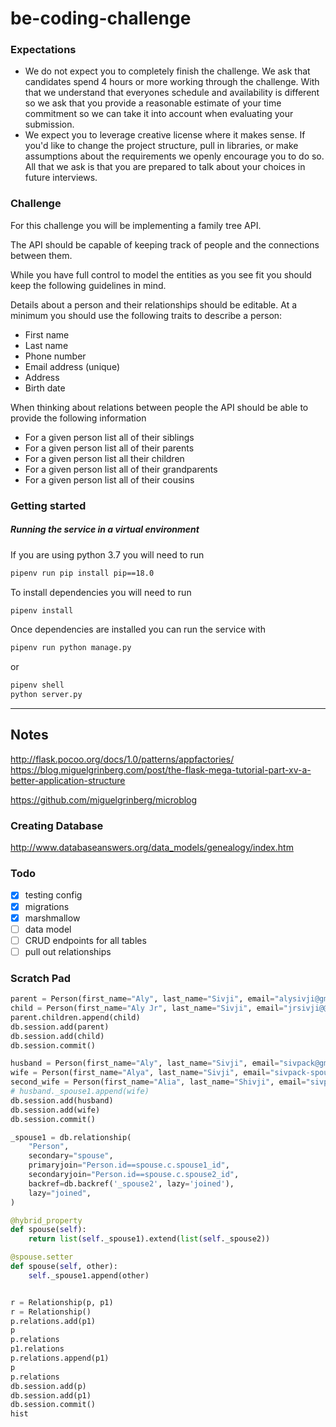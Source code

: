 # be-coding-challenge

### Expectations

- We do not expect you to completely finish the challenge. We ask that candidates spend 4 hours or more working through the challenge. With that we understand that everyones schedule and availability is different so we ask that you provide a reasonable estimate of your time commitment so we can take it into account when evaluating your submission.
- We expect you to leverage creative license where it makes sense. If you'd like to change the project structure, pull in libraries, or make assumptions about the requirements we openly encourage you to do so. All that we ask is that you are prepared to talk about your choices in future interviews.

### Challenge

For this challenge you will be implementing a family tree API.

The API should be capable of keeping track of people and the connections between them.

While you have full control to model the entities as you see fit you should keep the following guidelines in mind.

Details about a person and their relationships should be editable. At a minimum you should use the following traits to describe a person:

- First name
- Last name
- Phone number
- Email address (unique)
- Address
- Birth date

When thinking about relations between people the API should be able to provide the following information

- For a given person list all of their siblings
- For a given person list all of their parents
- For a given person list all their children
- For a given person list all of their grandparents
- For a given person list all of their cousins

### Getting started

##### Running the service in a virtual environment

If you are using python 3.7 you will need to run
```bash
pipenv run pip install pip==18.0
```

To install dependencies you will need to run
```bash
pipenv install
```

Once dependencies are installed you can run the service with
```bash
pipenv run python manage.py
```
or
```bash
pipenv shell
python server.py
```

---

## Notes

http://flask.pocoo.org/docs/1.0/patterns/appfactories/
https://blog.miguelgrinberg.com/post/the-flask-mega-tutorial-part-xv-a-better-application-structure

https://github.com/miguelgrinberg/microblog

### Creating Database

http://www.databaseanswers.org/data_models/genealogy/index.htm

### Todo

- [x] testing config
- [x] migrations
- [x] marshmallow
- [ ] data model
- [ ] CRUD endpoints for all tables
- [ ] pull out relationships

### Scratch Pad

```python
parent = Person(first_name="Aly", last_name="Sivji", email="alysivji@gmail.com")
child = Person(first_name="Aly Jr", last_name="Sivji", email="jrsivji@@gmail.com")
parent.children.append(child)
db.session.add(parent)
db.session.add(child)
db.session.commit()

husband = Person(first_name="Aly", last_name="Sivji", email="sivpack@gmail.com")
wife = Person(first_name="Alya", last_name="Sivji", email="sivpack-spouse@gmail.com")
second_wife = Person(first_name="Alia", last_name="Shivji", email="sivpack-spouse2@gmail.com")
# husband._spouse1.append(wife)
db.session.add(husband)
db.session.add(wife)
db.session.commit()

_spouse1 = db.relationship(
    "Person",
    secondary="spouse",
    primaryjoin="Person.id==spouse.c.spouse1_id",
    secondaryjoin="Person.id==spouse.c.spouse2_id",
    backref=db.backref('_spouse2', lazy='joined'),
    lazy="joined",
)

@hybrid_property
def spouse(self):
    return list(self._spouse1).extend(list(self._spouse2))

@spouse.setter
def spouse(self, other):
    self._spouse1.append(other)


r = Relationship(p, p1)
r = Relationship()
p.relations.add(p1)
p
p.relations
p1.relations
p.relations.append(p1)
p
p.relations
db.session.add(p)
db.session.add(p1)
db.session.commit()
hist
```
